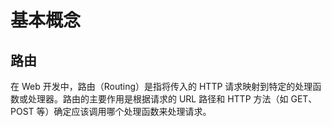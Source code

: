 # <h1>基本概念</h1>

## <h2>路由</h2>
在 Web 开发中，路由（Routing）是指将传入的 HTTP 请求映射到特定的处理函数或处理器。路由的主要作用是根据请求的 URL 路径和 HTTP 方法（如 GET、POST 等）确定应该调用哪个处理函数来处理请求。